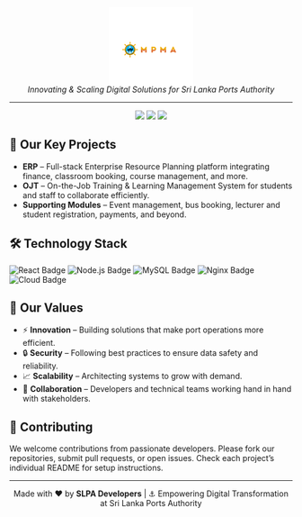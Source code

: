 <!-- Organization Banner -->
<div style="text-align:center; margin-top:-30px; margin-bottom:-30px; padding:0;">
  <p align="center">
  <img src="https://raw.githubusercontent.com/MPMA-DEV/.github/224fdf5c25125d9a9622edbc6945fd582baca06b/submission-download.png" alt="SLPA Developers Logo" width="150">
</p>

</div>


<p align="center">
  <em>Innovating & Scaling Digital Solutions for Sri Lanka Ports Authority</em>  
</p>

<hr/>

<!-- Badges -->
<p align="center">
  <img src="https://img.shields.io/badge/ERP-Development-blue?style=flat-square&logo=react">
  <img src="https://img.shields.io/badge/OJT-System-green?style=flat-square&logo=node.js">
  <img src="https://img.shields.io/badge/Active-Projects-orange?style=flat-square&logo=github">
</p>


<!-- Key Projects -->
<h2>🚀 Our Key Projects</h2>
<ul>
  <li><strong>ERP</strong> – Full-stack Enterprise Resource Planning platform integrating finance, classroom booking, course management, and more.</li>
  <li><strong>OJT</strong> – On-the-Job Training & Learning Management System for students and staff to collaborate efficiently.</li>
  <li><strong>Supporting Modules</strong> – Event management, bus booking, lecturer and student registration, payments, and beyond.</li>
</ul>

<!-- Tech Stack -->
<h2>🛠️ Technology Stack</h2>
<p>
  <img src="https://img.shields.io/badge/Frontend-React-61DAFB?logo=react&logoColor=white" alt="React Badge">
  <img src="https://img.shields.io/badge/Backend-Node.js-339933?logo=node.js&logoColor=white" alt="Node.js Badge">
  <img src="https://img.shields.io/badge/Database-MySQL-4479A1?logo=mysql&logoColor=white" alt="MySQL Badge">
  <img src="https://img.shields.io/badge/DevOps-Nginx-009639?logo=nginx&logoColor=white" alt="Nginx Badge">
  <img src="https://img.shields.io/badge/Cloud-Namecheap-0066CC?logo=cloudflare&logoColor=white" alt="Cloud Badge">
</p>

<!-- Our Values -->
<h2>🌟 Our Values</h2>
<ul>
  <li>⚡ <strong>Innovation</strong> – Building solutions that make port operations more efficient.</li>
  <li>🔒 <strong>Security</strong> – Following best practices to ensure data safety and reliability.</li>
  <li>📈 <strong>Scalability</strong> – Architecting systems to grow with demand.</li>
  <li>🤝 <strong>Collaboration</strong> – Developers and technical teams working hand in hand with stakeholders.</li>
</ul>

<!-- How to Contribute -->
<h2>🤝 Contributing</h2>
<p>
We welcome contributions from passionate developers. Please fork our repositories, submit pull requests, or open issues. Check each project’s individual README for setup instructions.
</p>

<!-- Footer -->
<hr/>
<p align="center">
  Made with ❤️ by <strong>SLPA Developers</strong> | ⚓ Empowering Digital Transformation at Sri Lanka Ports Authority
</p>
